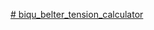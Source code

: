[# biqu_belter_tension_calculator](https://danielsantos0711.github.io/BIQU-Belter-Tension-Calculator/)
